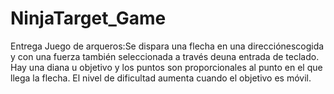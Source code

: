 # NinjaTarget_Game
 Entrega Juego de arqueros:Se dispara una flecha en una direcciónescogida  y  con  una  fuerza también  seleccionada a través deuna entrada de teclado. Hay una diana u objetivo y los puntos son proporcionales  al  punto en el  que  llega  la  flecha.  El  nivel  de  dificultad  aumenta cuando el objetivo es móvil.
